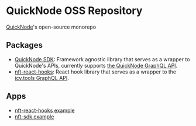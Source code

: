 # QuickNode OSS Repository

[QuickNode](https://www.quicknode.com/)'s open-source monorepo

## Packages

- [QuickNode SDK](./packages/libs/sdk/README.md): Framework agnostic library that serves as a wrapper to QuickNode's APIs, currently supports [the QuickNode GraphQL API](https://docs.quicknode.com/docs/graphql/getting-started).
- [nft-react-hooks](./packages/libs/ui/nft-react-hooks/README.md): React hook library that serves as a wrapper to the [icy.tools GraphQL API](https://developers.icy.tools).

## Apps

- [nft-react-hooks example](./packages/apps/examples/nft-react-hooks)
- [nft-sdk example](./packages/apps/examples/nft-sdk/)
